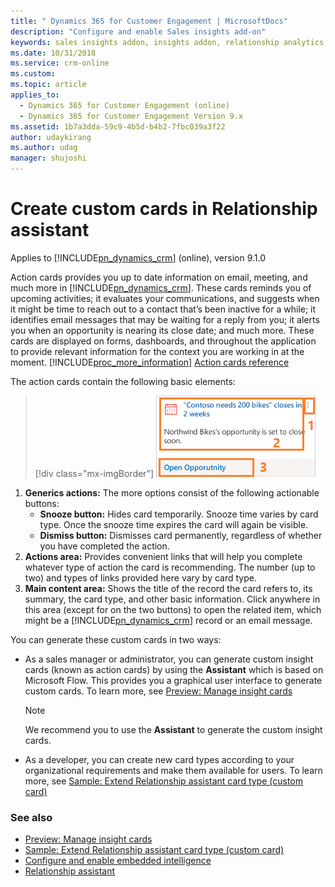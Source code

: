 ```yaml
---
title: " Dynamics 365 for Customer Engagement | MicrosoftDocs"
description: "Configure and enable Sales insights add-on"
keywords: sales insights addon, insights addon, relationship analytics, predictive lead scoring, lead scoring
ms.date: 10/31/2018
ms.service: crm-online
ms.custom: 
ms.topic: article
applies_to:
  - Dynamics 365 for Customer Engagement (online)
  - Dynamics 365 for Customer Engagement Version 9.x
ms.assetid: 1b7a3dda-59c9-4b5d-b4b2-7fbc039a3f22 
author: udaykirang
ms.author: udag
manager: shujoshi
---
```


# Create custom cards in Relationship assistant 

Applies to [!INCLUDE[pn_dynamics_crm](../includes/pn-dynamics-crm.md)] (online), version 9.1.0

Action cards provides you up to date information on email, meeting, and much more in [!INCLUDE[pn_dynamics_crm](../includes/pn-dynamics-crm.md)]. These cards reminds you of upcoming activities; it evaluates your communications, and suggests when it might be time to reach out to a contact that’s been inactive for a while; it identifies email messages that may be waiting for a reply from you; it alerts you when an opportunity is nearing its close date; and much more. These cards are displayed on forms, dashboards, and throughout the application to provide relevant information for the context you are working in at the moment.
[!INCLUDE[proc_more_information](../includes/proc-more-information.md)] [Action cards reference](../sales-enterprise/action-cards-reference.md) 

The action cards contain the following basic elements:

> [!div class="mx-imgBorder"]
> ![Action cards basic elements](media/card-type-dev.png "Action cards basic elements") 

1.	**Generics actions:** The more options consist of the following actionable buttons:
    - **Snooze button:** Hides card temporarily. Snooze time varies by card type. Once the snooze time expires the card will again be visible.
    - **Dismiss button:** Dismisses card permanently, regardless of whether you have completed the action.
2. **Actions area:** Provides convenient links that will help you complete whatever type of action the card is recommending. The number (up to two) and types of links provided here vary by card type.
3. **Main content area:** Shows the title of the record the card refers to, its summary, the card type, and other basic information. Click anywhere in this area (except for on the two buttons) to open the related item, which might be a [!INCLUDE[pn_dynamics_crm](../includes/pn-dynamics-crm.md)] record or an email message.

You can generate these custom cards in two ways:

- As a sales manager or administrator, you can generate custom insight cards (known as action cards) by using the **Assistant** which is based on Microsoft Flow. This provides you a graphical user interface to generate custom cards. To learn more, see [Preview: Manage insight cards](../sales-enterprise/manage-custom-cards-flow.md)
    >[!NOTE]
    > We recommend you to use the **Assistant** to generate the custom insight cards.  

- As a developer, you can create new card types according to your organizational requirements and make them available for users. To learn more, see [Sample: Extend Relationship assistant card type (custom card)](sample-extend-relationship-assistant-card-type.md)

### See also

- [Preview: Manage insight cards](../sales-enterprise/manage-custom-cards-flow.md)
- [Sample: Extend Relationship assistant card type (custom card)](sample-extend-relationship-assistant-card-type.md)
- [Configure and enable embedded intelligence](configure-enable-embedded-intelligence.md)
- [Relationship assistant](relationship-assistant.md)